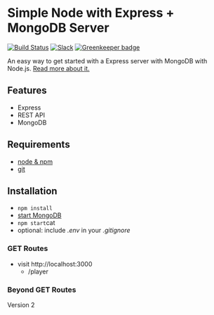 # Simple Node with Express + MongoDB Server

[![Build Status](https://travis-ci.org/rwieruch/node-express-mongodb-server.svg?branch=master)](https://travis-ci.org/rwieruch/node-express-mongodb-server) [![Slack](https://slack-the-road-to-learn-react.wieruch.com/badge.svg)](https://slack-the-road-to-learn-react.wieruch.com/) [![Greenkeeper badge](https://badges.greenkeeper.io/rwieruch/node-express-mongodb-server.svg)](https://greenkeeper.io/)

An easy way to get started with a Express server with MongoDB with Node.js. [Read more about it.](https://www.robinwieruch.de/mongodb-express-setup-tutorial/)

## Features

- Express
- REST API
- MongoDB

## Requirements

- [node & npm](https://nodejs.org/en/)
- [git](https://www.robinwieruch.de/git-essential-commands/)

## Installation
- `npm install`
- [start MongoDB](https://www.robinwieruch.de/mongodb-express-setup-tutorial/)
- `npm start`cat 
- optional: include _.env_ in your _.gitignore_

### GET Routes

- visit http://localhost:3000
  - /player

### Beyond GET Routes

Version 2
